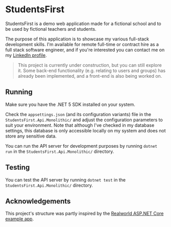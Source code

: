 # StudentsFirst

StudentsFirst is a demo web application made for a fictional school and to be used by fictional teachers and students.

The purpose of this application is to showcase my various full-stack development skills. I'm available for remote full-time or contract hire as a full stack software engineer, and if you're interested you can contact me on my [LinkedIn profile](https://www.linkedin.com/in/saraelsa/).

> This project is currently under construction, but you can still explore it. Some back-end functionality (e.g. relating to users and groups) has already been implemented, and a front-end is also being worked on.

## Running

Make sure you have the .NET 5 SDK installed on your system.

Check the `appsettings.json` (and its configuration variants) file in the `StudentsFirst.Api.Monolithic/` and adjust the configuration parameters to suit your environment. Note that although I've checked in my database settings, this database is only accessible locally on my system and does not store any sensitive data.

You can run the API server for development purposes by running `dotnet run` in the `StudentsFirst.Api.Monolithic/` directory.

## Testing

You can test the API server by running `dotnet test` in the `StudentsFirst.Api.Monolithic/` directory.

## Acknowledgements

This project's structure was partly inspired by the [Realworld ASP.NET Core example app](https://github.com/gothinkster/aspnetcore-realworld-example-app).
